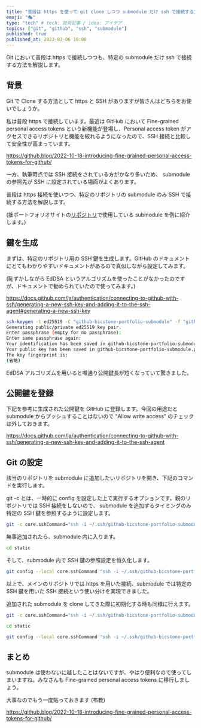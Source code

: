 ```yaml
---
title: "普段は https を使って git clone しつつ submodule だけ ssh で接続する方法"
emoji: "🎭"
type: "tech" # tech: 技術記事 / idea: アイデア
topics: ["git", "github", "ssh", "submodule"]
published: true
published_at: 2023-03-06 10:00
---
```


Git において普段は https で接続しつつも、特定の submodule だけ ssh で接続する方法を解説します。

## 背景

Git で Clone する方法として https と SSH がありますが皆さんはどちらをお使いでしょうか。

私は普段 https で接続しています。最近は GitHub において Fine-grained personal access tokens という新機能が登場し、Personal access token がアクセスできるリポジトリと機能を絞れるようになったので、SSH 接続と比較して安全性が高まっています。

https://github.blog/2022-10-18-introducing-fine-grained-personal-access-tokens-for-github/

一方、執筆時点では SSH 接続をされている方がかなり多いため、 submodule の参照先が SSH に設定されている場面がよくあります。

普段は https 接続を使いつつ、特定のリポジトリの submodule のみ SSH で接続する方法を解説します。

(拙ポートフォリオサイトの[リポジトリ](https://github.com/bicstone/portfolio)で使用している submodule を例に紹介します。)

## 鍵を生成

まずは、特定のリポジトリ用の SSH 鍵を生成します。GitHub のドキュメントにとてもわかりやすいドキュメントがあるので真似しながら設定してみます。

(恥ずかしながら EdDSA というアルゴリズムを使ったことがなかったのですが、ドキュメントで勧められていたので使ってみます。)

https://docs.github.com/ja/authentication/connecting-to-github-with-ssh/generating-a-new-ssh-key-and-adding-it-to-the-ssh-agent#generating-a-new-ssh-key

```bash
ssh-keygen -t ed25519 -C "github-bicstone-portfolio-submodule" -f "github-bicstone-portfolio-submodule"
Generating public/private ed25519 key pair.
Enter passphrase (empty for no passphrase):
Enter same passphrase again:
Your identification has been saved in github-bicstone-portfolio-submodule.
Your public key has been saved in github-bicstone-portfolio-submodule.pub.
The key fingerprint is:
(省略)
```

EdDSA アルゴリズムを用いると噂通り公開鍵長が短くなっていて驚きました。

## 公開鍵を登録

下記を参考に生成された公開鍵を GitHub に登録します。今回の用途だと submodule からプッシュすることはないので "Allow write access" のチェックは外しておきます。

https://docs.github.com/ja/authentication/connecting-to-github-with-ssh/generating-a-new-ssh-key-and-adding-it-to-the-ssh-agent

## Git の設定

該当のリポジトリを submodule に追加したいリポジトリを開き、下記のコマンドを実行します。

git -c とは、一時的に config を設定した上で実行するオプションです。親のリポジトリでは SSH 接続をしないので、 submodule を追加するタイミングのみ特定の SSH 鍵を参照するように設定します。

```bash
git -c core.sshCommand="ssh -i ~/.ssh/github-bicstone-portfolio-submodule" submodule add git@github.com:bicstone/portfolio-static.git static
```

無事追加されたら、submodule 内に入ります。

```bash
cd static
```

そして、submodule 内で SSH 鍵の参照設定を恒久化します。

```bash
git config --local core.sshCommand "ssh -i ~/.ssh/github-bicstone-portfolio-submodule"
```

以上で、メインのリポジトリでは https を用いた接続、submodule では特定の SSH 鍵を用いた SSH 接続という使い分けを実現できました。

追加された submodule を clone してきた際に初期化する時も同様に行えます。

```bash
git -c core.sshCommand="ssh -i ~/.ssh/github-bicstone-portfolio-submodule" submodule update --init --recursive
```

```bash
cd static
```

```bash
git config --local core.sshCommand "ssh -i ~/.ssh/github-bicstone-portfolio-submodule"
```

## まとめ

submodule は使わないに越したことはないですが、やはり便利なので使ってしまいますね。みなさんも Fine-grained personal access tokens に移行しましょう。

大事なのでもう一度貼っておきます (布教)

https://github.blog/2022-10-18-introducing-fine-grained-personal-access-tokens-for-github/
